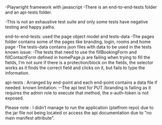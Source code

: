 -Playwright framework with javascript
-There is an end-to-end-tests folder and an api-tests folder.

-This is not an exhaustive test suite and only some tests have negative testing and happy paths.

end-to-end-tests: used the page object model and tests-data 
-The pages folder contains some of the pages like branding, login, rooms and home page
-The tests-data contains json files with data to be used in the tests
known issue:
-The tests that need to use the fillBookingForm  and fillContactForm defined in homePage.js are failing when trying to fill the fields, I’m not sure if there is a protection/block on the fields, the selector works as it finds the correct field and clicks on it, but fails to type the information.

api-tests : Arranged by end-point and each end-point contains a data file if needed.
known limitation:
--The api test for PUT /branding is failing as it requires the admin role to execute that method, the x-auth-token is not exposed.


Please note : 
I didn’t manage to run the application (platfrom repo) due to the jar file not being located or access the api documentation due to "no main manifest attribute".
